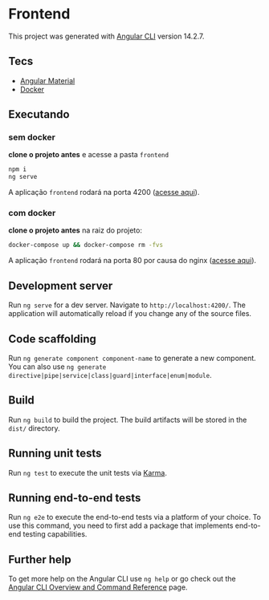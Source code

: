 # Frontend

This project was generated with [Angular CLI](https://github.com/angular/angular-cli) version 14.2.7.

## Tecs

- [Angular Material](https://material.angular.io)
- [Docker](https://www.docker.com)

## Executando

### sem docker

**clone o projeto antes** e acesse a pasta `frontend`

```sh
npm i
ng serve
```

A aplicação `frontend` rodará na porta 4200 ([acesse aqui](http://localhost:4200)).

### com docker

**clone o projeto antes** na raiz do projeto:

```sh
docker-compose up && docker-compose rm -fvs
```

A aplicação `frontend` rodará na porta 80 por causa do nginx ([acesse aqui](http://localhost)).

## Development server

Run `ng serve` for a dev server. Navigate to `http://localhost:4200/`. The application will automatically reload if you change any of the source files.

## Code scaffolding

Run `ng generate component component-name` to generate a new component. You can also use `ng generate directive|pipe|service|class|guard|interface|enum|module`.

## Build

Run `ng build` to build the project. The build artifacts will be stored in the `dist/` directory.

## Running unit tests

Run `ng test` to execute the unit tests via [Karma](https://karma-runner.github.io).

## Running end-to-end tests

Run `ng e2e` to execute the end-to-end tests via a platform of your choice. To use this command, you need to first add a package that implements end-to-end testing capabilities.

## Further help

To get more help on the Angular CLI use `ng help` or go check out the [Angular CLI Overview and Command Reference](https://angular.io/cli) page.
